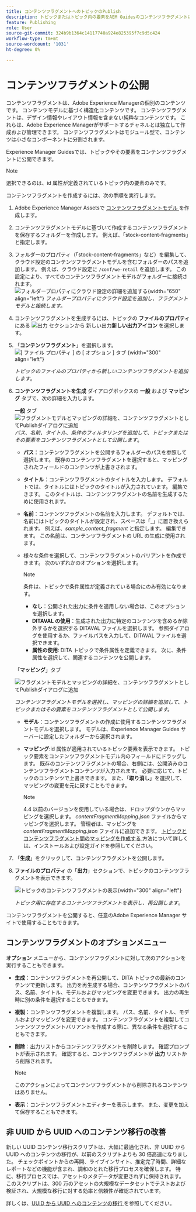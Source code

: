 ```yaml
---
title: コンテンツフラグメントへのトピックのPublish
description: トピックまたはトピック内の要素をAEM GuidesのコンテンツフラグメントにPublishします。  トピックのコンテンツフラグメントを表示して再公開する方法を説明します。
feature: Publishing
role: User
source-git-commit: 324b9b1364c14117740a924e825395f7c9d5c424
workflow-type: tm+mt
source-wordcount: '1031'
ht-degree: 0%

---
```


# コンテンツフラグメントの公開

コンテンツフラグメントは、Adobe Experience Managerの個別のコンテンツです。 コンテンツモデルに基づく構造化コンテンツです。 コンテンツフラグメントは、デザイン情報やレイアウト情報を含まない純粋なコンテンツです。 これらは、Adobe Experience Managerがサポートするチャネルとは独立して作成および管理できます。 コンテンツフラグメントはモジュール型で、コンテンツは小さなコンポーネントに分割されます。

Experience Manager Guidesでは、トピックやその要素をコンテンツフラグメントに公開できます。

>[!NOTE]
>
>選択できるのは、id 属性が定義されているトピック内の要素のみです。


コンテンツフラグメントを作成するには、次の手順を実行します。

1. Adobe Experience Manager Assetsで [ コンテンツフラグメントモデル ](https://experienceleague.adobe.com/docs/experience-manager-65/assets/content-fragments/content-fragments-models.html?lang=ja) を作成します。
1. コンテンツフラグメントモデルに基づいて作成するコンテンツフラグメントを保存するフォルダーを作成します。 例えば、「stock-content-fragments」と指定します。
1. フォルダーのプロパティ（「stock-content-fragments」など）を編集して、クラウド設定のコンテンツフラグメントモデルを含むフォルダーのパスを追加します。
例えば、クラウド設定に `/conf/we-retail` を追加します。 この設定により、すべてのコンテンツフラグメントモデルがフォルダーに接続されます。\
   ![ フォルダープロパティにクラウド設定の詳細を追加する ](images/fragment-folder-cloud-configuration.png){width="650" align="left"}
   *フォルダープロパティにクラウド設定を追加し、フラグメントモデルと接続します。*

1. コンテンツフラグメントを生成するには、トピックの **ファイルのプロパティ** にある ![ 出力 **セクションから** 新しい出力 ](./images/Add_icon.svg)**新しい出力アイコン** を選択します。
1. 「**コンテンツフラグメント**」を選択します。\
   ![[ ファイル プロパティ ] の [ オプション ] タブ ](./images/file-properties-outputs-tab.png) {width="300" align="left"}

   *トピックのファイルのプロパティから新しいコンテンツフラグメントを追加します*。

1. **コンテンツフラグメントを生成** ダイアログボックスの **一般** および **マッピング** タブで、次の詳細を入力します。

   **一般** タブ
   ![ フラグメントモデルとマッピングの詳細を、コンテンツフラグメントとしてPublishダイアログに追加 ](images/generate-content-fragment.png)
   *パス、名前、タイトル、条件のフィルタリングを追加して、トピックまたはその要素をコンテンツフラグメントとして公開します*。


   * **パス**：コンテンツフラグメントを公開するフォルダーのパスを参照して選択します。 既存のコンテンツフラグメントを選択すると、マッピングされたフィールドのコンテンツが上書きされます。
   * **タイトル**：コンテンツフラグメントのタイトルを入力します。 デフォルトでは、タイトルにはトピックのタイトルが入力されています。 編集できます。 このタイトルは、コンテンツフラグメントの名前を生成するために使用されます。
   * **名前**：コンテンツフラグメントの名前を入力します。 デフォルトでは、名前にはトピックのタイトルが設定され、スペースは「_」に置き換えられます。 例えば、*sample_content_fragment* と指定します。 編集できます。  この名前は、コンテンツフラグメントの URL の生成に使用されます。

   * 様々な条件を選択して、コンテンツフラグメントのバリアントを作成できます。 次のいずれかのオプションを選択します。
     >[!NOTE]
     > 
     > 条件は、トピックで条件属性が定義されている場合にのみ有効になります。

      * **なし**：公開された出力に条件を適用しない場合は、このオプションを選択します。
      * **DITAVAL の使用**：生成された出力に特定のコンテンツを含めるか除外するかを選択する DITAVAL ファイルを選択します。 参照ダイアログを使用するか、ファイルパスを入力して、DITAVAL ファイルを選択できます。
      * **属性の使用**: DITA トピックで条件属性を定義できます。 次に、条件属性を選択して、関連するコンテンツを公開します。






   「**マッピング**」タブ

   ![ フラグメントモデルとマッピングの詳細を、コンテンツフラグメントとしてPublishダイアログに追加 ](images/content-fragment-mapping.png)

   *コンテンツフラグメントモデルを選択し、マッピングの詳細を追加して、トピックまたはその要素をコンテンツフラグメントとして公開します。*

   * **モデル**：コンテンツフラグメントの作成に使用するコンテンツフラグメントモデルを選択します。 モデルは、Experience Manager Guides サーバーに設定したフォルダーから選択されます。
   * **マッピング**:id 属性が適用されているトピック要素を表示できます。 トピック要素をコンテンツフラグメントモデル内のフィールドにドラッグします。
既存のコンテンツフラグメントの場合、右側には、公開済みのコンテンツフラグメントコンテンツが入力されます。 必要に応じて、トピックのコンテンツで上書きできます。 また、「**取り消し**」を選択して、マッピングの変更を元に戻すこともできます。


     >[!NOTE]
     >
     > 4.4 以前のバージョンを使用している場合は、ドロップダウンからマッピングを選択します。 *contentFragmentMapping.json* ファイルからマッピングを選択します。  管理者は、マッピングを *contentFragmentMapping.json* ファイルに追加できます。 [ トピックとコンテンツフラグメント間のマッピングを作成する ](/help/product-guide/cs-install-guide/conf-content-fragment-mapping-cs.md) 方法について詳しくは、インストールおよび設定ガイドを参照してください。

1. 「**生成**」をクリックして、コンテンツフラグメントを公開します。

1. **ファイルのプロパティ** の「**出力**」セクションで、トピックのコンテンツフラグメントを表示できます。

   ![ トピックのコンテンツフラグメントの表示 ](images/outputs-options-menu.png){width="300" align="left"}

   *トピック用に存在するコンテンツフラグメントを表示し、再公開します*。


コンテンツフラグメントを公開すると、任意のAdobe Experience Manager サイトで使用することもできます。




## コンテンツフラグメントのオプションメニュー

**オプション** メニューから、コンテンツフラグメントに対して次のアクションを実行することもできます。

* **生成**：コンテンツフラグメントを再公開して、DITA トピックの最新のコンテンツで更新します。 出力を再生成する場合、コンテンツフラグメントのパス、名前、タイトル、モデルおよびマッピングを変更できます。 出力の再生時に別の条件を選択することもできます。

* **複製**：コンテンツフラグメントを複製します。 パス、名前、タイトル、モデルおよびマッピングを変更できます。 コンテンツフラグメントを複製してコンテンツフラグメントバリアントを作成する際に、異なる条件を選択することもできます。

* **削除**：出力リストからコンテンツフラグメントを削除します。 確認プロンプトが表示されます。 確認すると、コンテンツフラグメントが **出力** リストから削除されます。

  >[!NOTE]
  >
  > このアクションによってコンテンツフラグメントから削除されるコンテンツはありません。

* **表示**：コンテンツフラグメントエディターを表示します。 また、変更を加えて保存することもできます。

## 非 UUID から UUID へのコンテンツ移行の改善

新しい UUID コンテンツ移行スクリプトは、大幅に最適化され、非 UUID から UUID へのコンテンツの移行が、以前のスクリプトよりも 30 倍高速になりました。 チェックポイントからの再開、ライブインサイト、推定完了時間、詳細なレポートなどの機能が含まれ、調和のとれた移行プロセスを確保します。 特に、移行プロセスでは、アセットのメタデータが変更されずに保持されます。 このスクリプトは、300 万のアセットの大規模なデータセットでテストおよび検証され、大規模な移行に対する効率と信頼性が確認されています。

詳しくは、[UUID から UUID へのコンテンツの移行 ](/help/product-guide/install-guide/migrate-non-uuid-uuid.md) を参照してください。